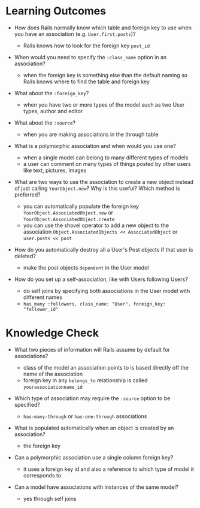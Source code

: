 # Learning Outcomes
- How does Rails normally know which table and foreign key to use when you have an association (e.g. `User.first.posts`)?
  - Rails knows how to look for the foreign key `post_id`

- When would you need to specify the `:class_name` option in an association?
  - when the foreign key is something else than the default naming so Rails knows where to find the table and foreign key

- What about the `:foreign_key`?
  - when you have two or more types of the model such as two User types, author and editor

- What about the `:source`?
  - when you are making associations in the through table

- What is a polymorphic association and when would you use one?
  - when a single model can belong to many different types of models
  - a user can comment on many types of things posted by other users like text, pictures, images 

- What are two ways to use the association to create a new object instead of just calling `YourObject.new`? Why is this useful? Which method is preferred?
  - you can automatically populate the foreign key `YourObject.AssociatedObject.new` or `YourObject.AssociatedObject.create`
  - you can use the shovel operator to add a new object to the association `Object.AssociatedObjects << AssociatedObject` or `user.posts << post`

- How do you automatically destroy all a User's Post objects if that user is deleted?
  - make the post objects `dependent` in the User model

- How do you set up a self-association, like with Users following Users?
  - do self joins by specifying both associations in the User model with different names
  - `has_many :followers, class_name: "User", foreign_key: "follower_id"`

# Knowledge Check
- What two pieces of information will Rails assume by default for associations?
  - class of the model an association points to is based directly off the name of the association
  - foreign key in any `belongs_to` relationship is called `yourassociationname_id`

- Which type of association may require the `:source` option to be specified?
  - `has-many-through` or `has-one-through` associations

- What is populated automatically when an object is created by an association?
  - the foreign key

- Can a polymorphic association use a single column foreign key?
  - it uses a foreign key id and also a reference to which type of model it corresponds to

- Can a model have associations with instances of the same model?
  - yes through self joins